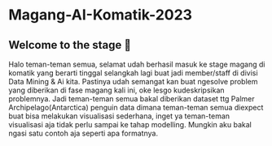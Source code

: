 # Magang-AI-Komatik-2023

## Welcome to the stage 💾
Halo teman-teman semua, selamat udah berhasil masuk ke stage magang di komatik yang berarti tinggal selangkah lagi buat jadi member/staff di divisi Data Mining & Ai kita. Pastinya udah semangat kan buat ngesolve problem yang diberikan di fase magang kali ini, oke lesgo kudeskripsikan problemnya. Jadi teman-teman semua bakal diberikan dataset ttg Palmer Archipelago(Antarctica) penguin data dimana teman-teman semua diexpect buat bisa melakukan visualisasi sederhana, inget ya teman-teman visualisasi aja tidak perlu sampai ke tahap modelling. Mungkin aku bakal ngasi satu contoh aja seperti apa formatnya.

